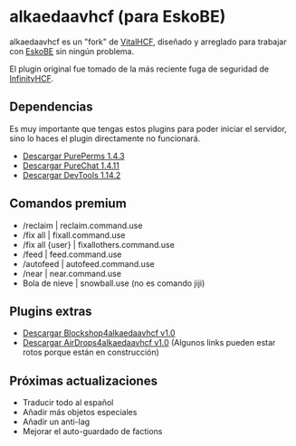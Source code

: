 # alkaedaavhcf (para EskoBE)
alkaedaavhcf es un "fork" de [VitalHCF](https://github.com/ibrymax), diseñado y arreglado para trabajar con [EskoBE](https://github.com/MCPE357/EskoBE/) sin ningún problema.

El plugin original fue tomado de la más reciente fuga de seguridad de [InfinityHCF](https://www.mediafire.com/file/plf054v52pva822/AllHCF.rar/file).

## Dependencias
Es muy importante que tengas estos plugins para poder iniciar el servidor, sino lo haces el plugin directamente no funcionará.
 - [Descargar PurePerms 1.4.3](https://files.catbox.moe/4ljd2b.phar)
 - [Descargar PureChat 1.4.11](https://files.catbox.moe/y8fxjd.phar)
 - [Descargar DevTools 1.14.2](https://files.catbox.moe/63dgv0.phar)

## Comandos premium
- /reclaim | reclaim.command.use
- /fix all | fixall.command.use
- /fix all {user} | fixallothers.command.use
- /feed | feed.command.use
- /autofeed | autofeed.command.use
- /near | near.command.use
- Bola de nieve | snowball.use (no es comando jiji)

## Plugins extras
- [Descargar Blockshop4alkaedaavhcf v1.0](https://github.com/nmoralesfz/blockshop4alkaedaavhcf)
- [Descargar AirDrops4alkaedaavhcf v1.0](https://github.com/nmoralesfz/AirDrops4alkaedaavhcf)
(Algunos links pueden estar rotos porque están en construcción)


## Próximas actualizaciones
- Traducir todo al español
- Añadir más objetos especiales
- Añadir un anti-lag
- Mejorar el auto-guardado de factions
